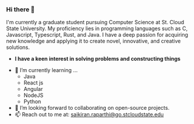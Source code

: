 ### Hi there 👋

I'm currently a graduate student pursuing Computer Science at St. Cloud State University. My proficiency lies in programming languages such as C, Javascript, Typescript, Rust, and Java. I have a deep passion for acquiring new knowledge and applying it to create novel, innovative, and creative solutions.
* **I have a keen interest in solving problems and constructing things**
- 🌱 I’m currently learning ...
  - Java
  - React js
  - Angular
  - NodeJS
  - Python
- 👯 I’m looking forward to collaborating on open-source projects.
- 📫 Reach out to me at: <a href="saikiran.raparthi@go.stcloudstate.edu">saikiran.raparthi@go.stcloudstate.edu</a>
